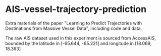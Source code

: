 # AIS-vessel-trajectory-prediction
Extra materials of the paper "Learning to Predict Trajectories with Destinations from Massive Vessel Data", including code and data.

The raw AIS dataset used in this experiment is sourced from AccessAIS, bounded by the latitude in [-65.644, -65.221] and longitude in [18.069, 18.363]


